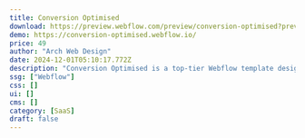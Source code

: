 ```yaml
---
title: Conversion Optimised
download: https://preview.webflow.com/preview/conversion-optimised?preview=d925bcfe3af6052432b804263d07962a
demo: https://conversion-optimised.webflow.io/
price: 49
author: "Arch Web Design"
date: 2024-12-01T05:10:17.772Z
description: "Conversion Optimised is a top-tier Webflow template designed specifically for SaaS companies aiming to boost conversions."
ssg: ["Webflow"]
css: []
ui: []
cms: []
category: [SaaS]
draft: false
---
```

